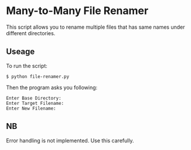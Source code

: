 # Many-to-Many File Renamer
This script allows you to rename multiple files that has same names under different directories.

## Useage
To run the script:
``` shell
$ python file-renamer.py
```
Then the program asks you following:

``` shell
Enter Base Directory:
Enter Target Filename:
Enter New Filename:
```

## NB
Error handling is not implemented. Use this carefully.
